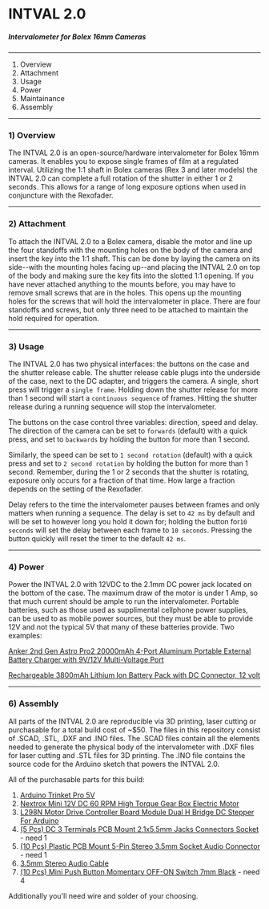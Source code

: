 # INTVAL 2.0
##### Intervalometer for Bolex 16mm Cameras
----

 1. Overview
 2. Attachment
 3. Usage
 4. Power
 5. Maintainance
 6. Assembly

----
### 1) Overview

The INTVAL 2.0 is an open-source/hardware intervalometer for Bolex 
16mm cameras. It enables you to expose single frames of film
at a regulated interval. Utilizing the 1:1 shaft in Bolex cameras (Rex
3 and later models) the INTVAL 2.0 can complete a full rotation of the shutter
in either 1 or 2 seconds. This allows for a range of long exposure options when
used in conjuncture with the Rexofader.

----
### 2) Attachment

To attach the INTVAL 2.0 to a Bolex camera, disable the motor and line up the four standoffs
with the mounting holes on the body of the camera and insert the key into the 1:1 shaft. 
This can be done by laying the camera on its side--with the mounting holes facing up--and placing the INTVAL 2.0 on top of the body and making sure the key fits into the slotted 1:1 opening.
If you have never attached anything to the mounts before, you may have to 
remove small screws that are in the holes. This opens up the mounting holes for 
the screws that will hold the intervalometer in place. There are four standoffs
and screws, but only three need to be attached to maintain the hold required for operation.

----
### 3) Usage

The INTVAL 2.0 has two physical interfaces: the buttons on the case and the shutter
release cable. The shutter release cable plugs into the underside of the case, next
to the DC adapter, and triggers the camera. A single, short press will trigger a ``single
frame``. Holding down the shutter release for more than 1 second will start a ``continuous sequence``
of frames. Hitting the shutter release during a running sequence will stop the intervalometer.

The buttons on the case control three variables: direction, speed and delay. The direction of the
camera can be set to ``forwards`` (default) with a quick press, and set to ``backwards`` by holding the
button for more than 1 second. 

Similarly, the speed can be set to ``1 second rotation`` (default) with a
quick press and set to ``2 second rotation`` by holding the button for more than 1 second. Remember,
during the 1 or 2 seconds that the shutter is rotating, exposure only occurs for a fraction of that time. How large a fraction depends on the setting of the Rexofader.

Delay refers to the time the intervalometer pauses between frames and only matters when running a sequence. The delay is set to ``42 ms`` by default and will be set to however long you hold it down for; holding the button for``10 seconds`` will set the delay between each frame to ``10 seconds``. Pressing the button quickly will reset the timer to the default ``42 ms``.

----
### 4) Power

Power the INTVAL 2.0 with 12VDC to the 2.1mm DC power jack located on the bottom of the case.
The maximum draw of the motor is under 1 Amp, so that much current should be ample to run the
intervalometer. Portable batteries, such as those used as supplimental cellphone power supplies, 
can be used to as mobile power sources, but they must be able to provide 12V and not the typical 5V that many of these batteries provide. Two examples: 

[Anker 2nd Gen Astro Pro2 20000mAh 4-Port Aluminum Portable External Battery Charger with 9V/12V Multi-Voltage Port](http://www.amazon.com/gp/product/B005NGLTZQ/ref=as_li_tl?ie=UTF8&camp=1789&creative=390957&creativeASIN=B005NGLTZQ&linkCode=as2&tag=sixteentools-20&linkId=HXO6TQG5JADIRZCZ)

[ Rechargeable 3800mAh Lithium Ion Battery Pack with DC Connector, 12 volt](http://www.amazon.com/gp/product/B007RQW5WG/ref=as_li_tl?ie=UTF8&camp=1789&creative=390957&creativeASIN=B007RQW5WG&linkCode=as2&tag=sixteentools-20&linkId=JJV427F7SOAMASZV)

----
### 6) Assembly

All parts of the INTVAL 2.0 are reproducible via 3D printing, laser cutting or purchasable for a total build cost of ~$50. The files in this repository consist of .SCAD, .STL, .DXF and .INO files. The .SCAD files contain all the elements needed to generate the physical body of the intervalometer with .DXF files for
laser cutting and .STL files for 3D printing. The .INO file contains the source code for the Arduino sketch
that powers the INTVAL 2.0.

All of the purchasable parts for this build:

1) [Arduino Trinket Pro 5V](http://www.amazon.com/gp/product/B0131VM9I0/ref=as_li_tl?ie=UTF8&camp=1789&creative=9325&creativeASIN=B0131VM9I0&linkCode=as2&tag=sixteentools-20&linkId=PK57RTRI2YRJVT2E)
2) [Nextrox Mini 12V DC 60 RPM High Torque Gear Box Electric Motor](http://www.amazon.com/gp/product/B00BX54O8A/ref=as_li_tl?ie=UTF8&camp=1789&creative=390957&creativeASIN=B00BX54O8A&linkCode=as2&tag=sixteentools-20&linkId=DFU3L54JZ3KQJMPU)
3) [L298N Motor Drive Controller Board Module Dual H Bridge DC Stepper For Arduino](http://www.amazon.com/gp/product/B014KMHSW6/ref=as_li_tl?ie=UTF8&camp=1789&creative=390957&creativeASIN=B014KMHSW6&linkCode=as2&tag=sixteentools-20&linkId=QZUX2HKYZAL23WGD)
4) [(5 Pcs) DC 3 Terminals PCB Mount 2.1x5.5mm Jacks Connectors Socket](http://www.amazon.com/gp/product/B00CQMGWIO/ref=as_li_tl?ie=UTF8&camp=1789&creative=390957&creativeASIN=B00CQMGWIO&linkCode=as2&tag=sixteentools-20&linkId=KMF43HLB5IS2CIFO) - need 1
5) [(10 Pcs) Plastic PCB Mount 5-Pin Stereo 3.5mm Socket Audio Connector]() - need 1
6) [3.5mm Stereo Audio Cable](http://www.amazon.com/gp/product/B004G3UK5C/ref=as_li_tl?ie=UTF8&camp=1789&creative=390957&creativeASIN=B004G3UK5C&linkCode=as2&tag=sixteentools-20&linkId=RVH32COHMFACT46V)
7) [(10 Pcs) Mini Push Button Momentary OFF-ON Switch 7mm Black](http://www.amazon.com/gp/product/B00RMGSCPA/ref=as_li_tl?ie=UTF8&camp=1789&creative=390957&creativeASIN=B00RMGSCPA&linkCode=as2&tag=sixteentools-20&linkId=66EL3G5J4ZXONMNK) - need 4

Additionally you'll need wire and solder of your choosing.